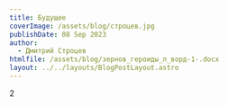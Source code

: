 ```yaml
---
title: Будущее
coverImage: /assets/blog/строцев.jpg
publishDate: 08 Sep 2023
author:
  - Дмитрий Строцев
htmlfile: /assets/blog/зернов_героиды_л_ворд-1-.docx
layout: ../../layouts/BlogPostLayout.astro
---
```

2